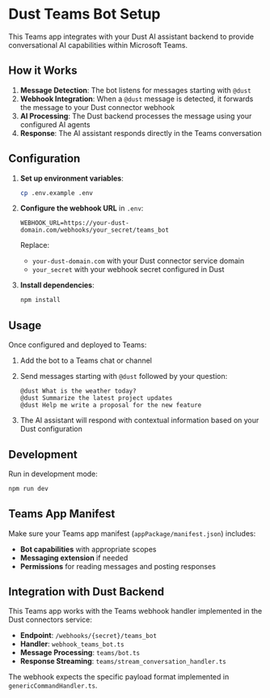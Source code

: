 # Dust Teams Bot Setup

This Teams app integrates with your Dust AI assistant backend to provide conversational AI capabilities within Microsoft Teams.

## How it Works

1. **Message Detection**: The bot listens for messages starting with `@dust`
2. **Webhook Integration**: When a `@dust` message is detected, it forwards the message to your Dust connector webhook
3. **AI Processing**: The Dust backend processes the message using your configured AI agents
4. **Response**: The AI assistant responds directly in the Teams conversation

## Configuration

1. **Set up environment variables**:
   ```bash
   cp .env.example .env
   ```

2. **Configure the webhook URL** in `.env`:
   ```
   WEBHOOK_URL=https://your-dust-domain.com/webhooks/your_secret/teams_bot
   ```
   
   Replace:
   - `your-dust-domain.com` with your Dust connector service domain
   - `your_secret` with your webhook secret configured in Dust

3. **Install dependencies**:
   ```bash
   npm install
   ```

## Usage

Once configured and deployed to Teams:

1. Add the bot to a Teams chat or channel
2. Send messages starting with `@dust` followed by your question:
   ```
   @dust What is the weather today?
   @dust Summarize the latest project updates
   @dust Help me write a proposal for the new feature
   ```

3. The AI assistant will respond with contextual information based on your Dust configuration

## Development

Run in development mode:
```bash
npm run dev
```

## Teams App Manifest

Make sure your Teams app manifest (`appPackage/manifest.json`) includes:

- **Bot capabilities** with appropriate scopes
- **Messaging extension** if needed
- **Permissions** for reading messages and posting responses

## Integration with Dust Backend

This Teams app works with the Teams webhook handler implemented in the Dust connectors service:

- **Endpoint**: `/webhooks/{secret}/teams_bot`
- **Handler**: `webhook_teams_bot.ts`
- **Message Processing**: `teams/bot.ts`
- **Response Streaming**: `teams/stream_conversation_handler.ts`

The webhook expects the specific payload format implemented in `genericCommandHandler.ts`.